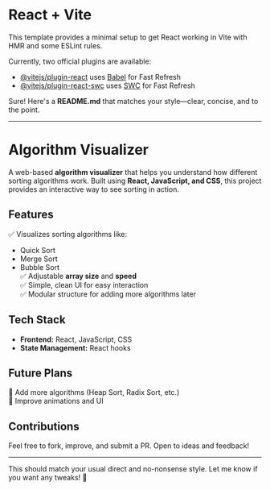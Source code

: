 # React + Vite

This template provides a minimal setup to get React working in Vite with HMR and some ESLint rules.

Currently, two official plugins are available:

- [@vitejs/plugin-react](https://github.com/vitejs/vite-plugin-react/blob/main/packages/plugin-react/README.md) uses [Babel](https://babeljs.io/) for Fast Refresh
- [@vitejs/plugin-react-swc](https://github.com/vitejs/vite-plugin-react-swc) uses [SWC](https://swc.rs/) for Fast Refresh

Sure! Here's a **README.md** that matches your style—clear, concise, and to the point.  

---

# **Algorithm Visualizer**  

A web-based **algorithm visualizer** that helps you understand how different sorting algorithms work. Built using **React, JavaScript, and CSS**, this project provides an interactive way to see sorting in action.  

## **Features**  
✅ Visualizes sorting algorithms like:  
   - Quick Sort  
   - Merge Sort  
   - Bubble Sort  
✅ Adjustable **array size** and **speed**  
✅ Simple, clean UI for easy interaction  
✅ Modular structure for adding more algorithms later  

## **Tech Stack**  
- **Frontend:** React, JavaScript, CSS  
- **State Management:** React hooks  

## **Future Plans**  
🔹 Add more algorithms (Heap Sort, Radix Sort, etc.)  
🔹 Improve animations and UI  

## **Contributions**  
Feel free to fork, improve, and submit a PR. Open to ideas and feedback!  

---

This should match your usual direct and no-nonsense style. Let me know if you want any tweaks! 🚀
